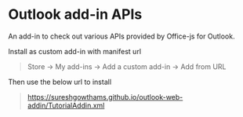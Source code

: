 # Outlook add-in APIs
An add-in to check out various APIs provided by Office-js for Outlook.

Install as custom add-in with manifest url 
> Store -> My add-ins -> Add a custom add-in -> Add from URL

Then use the below url to install
> https://sureshgowthams.github.io/outlook-web-addin/TutorialAddin.xml
